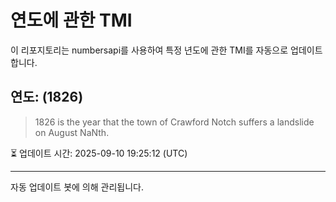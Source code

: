
# 연도에 관한 TMI

이 리포지토리는 numbersapi를 사용하여 특정 년도에 관한 TMI를 자동으로 업데이트합니다.

## 연도: (1826)
> 1826 is the year that the town of Crawford Notch suffers a landslide on August NaNth.

⏳ 업데이트 시간: 2025-09-10 19:25:12 (UTC)

---
자동 업데이트 봇에 의해 관리됩니다.

